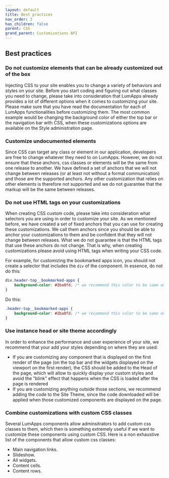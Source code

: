 ```yaml
---
layout: default
title: Best practices
nav_order: 3
has_children: false
parent: CSS
grand_parent: Customizations API
---
```


## Best practices

### Do not customize elements that can be already customized out of the box

Injecting CSS to your site enables you to change a variety of behaviors and styles on your site. Before you start coding and figuring out what classes you need to change, please take into consideration that LumApps already provides a lot of different options when it comes to customizing your site. Please make sure that you have read the documentation for each of LumApps functionalities before customizing them. The most common example would be changing the background color of either the top bar or the navigation bar with CSS, when these customizations options are available on the Style administration page.

### Customize undocumented elements

Since CSS can target any class or element in our application, developers are free to change whatever they need to on LumApps. However, we do not ensure that these anchors, css classes or elements will be the same from one release to another. We have defined a set of anchors that we will not change between releases (or at least not without a formal communication) and those are the supported anchors. Any other customization that relies on other elements is therefore not supported and we do not guarantee that the markup will be the same between releases.

### Do not use HTML tags on your customizations

When creating CSS custom code, please take into consideration what selectors you are using in order to customize your site. As we mentioned before, we have created a set of fixed anchors that you can use for creating these customizations. We call them anchors since you should be able to anchor your customizations to them and be confident that they will not change between releases. What we do not guarantee is that the HTML tags that use these anchors do not change. That is why, when creating customizations please avoid using HTML tags when writing your CSS code.

For example, for customizing the bookmarked apps icon, you should not create a selector that includes the `div` of the component. In essence, do not do this:

```css
div.header-top__bookmarked-apps {
    background-color: #2ba0fd; /* we recommend this color to be same one as your site's primary color */
}
```

Do this:
```css
.header-top__bookmarked-apps {
    background-color: #2ba0fd; /* we recommend this color to be same one as your site's primary color */
}
```

### Use instance head or site theme accordingly

In order to enhance the performance and user experience of your site, we recommend that your add your styles depending on where they are used:
- If you are customizing any component that is displayed on the first render of the page (on the top bar and the widgets displayed on the viewport on the first render), the CSS should be added to the Head of the page, which will allow to quickly display your custom styles and avoid the "blink" effect that happens when the CSS is loaded after the page is rendered
- If you are customizing anything outside those sections, we recommend adding the code to the Site Theme, since the code downloaded will be applied when those customized components are displayed on the page.

### Combine customizations with custom CSS classes

Several LumApps components allow adminsitrators to add custom css classes to them, which then is something extremely useful if we want to customize these components using custom CSS. Here is a non exhaustive list of the components that allow custom css classes:
- Main navigation links.
- Slideshow.
- All widgets.
- Content cells.
- Content rows.

